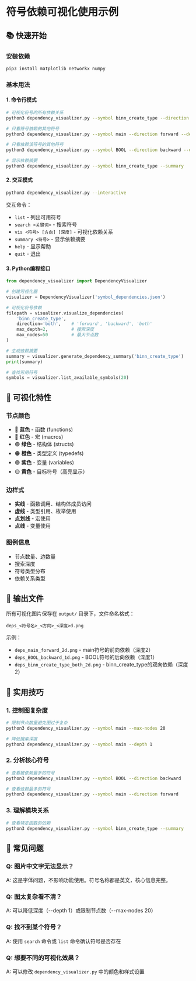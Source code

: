 # 符号依赖可视化使用示例

## 📚 快速开始

### 安装依赖
```bash
pip3 install matplotlib networkx numpy
```

### 基本用法

#### 1. 命令行模式

```bash
# 可视化符号的所有依赖关系
python3 dependency_visualizer.py --symbol binn_create_type --direction both

# 只看符号依赖的其他符号
python3 dependency_visualizer.py --symbol main --direction forward --depth 2

# 只看依赖该符号的其他符号  
python3 dependency_visualizer.py --symbol BOOL --direction backward --depth 1

# 显示依赖摘要
python3 dependency_visualizer.py --symbol binn_create_type --summary
```

#### 2. 交互模式

```bash
python3 dependency_visualizer.py --interactive
```

交互命令：
- `list` - 列出可用符号
- `search <关键词>` - 搜索符号
- `vis <符号> [方向] [深度]` - 可视化依赖关系
- `summary <符号>` - 显示依赖摘要
- `help` - 显示帮助
- `quit` - 退出

#### 3. Python编程接口

```python
from dependency_visualizer import DependencyVisualizer

# 创建可视化器
visualizer = DependencyVisualizer('symbol_dependencies.json')

# 可视化符号依赖
filepath = visualizer.visualize_dependencies(
    'binn_create_type', 
    direction='both',    # 'forward', 'backward', 'both'
    max_depth=2,         # 搜索深度
    max_nodes=50         # 最大节点数
)

# 生成依赖摘要
summary = visualizer.generate_dependency_summary('binn_create_type')
print(summary)

# 查找可用符号
symbols = visualizer.list_available_symbols(20)
```

## 🎨 可视化特性

### 节点颜色
- 🔵 **蓝色** - 函数 (functions)
- 🔴 **红色** - 宏 (macros)  
- 🟢 **绿色** - 结构体 (structs)
- 🟠 **橙色** - 类型定义 (typedefs)
- 🟣 **紫色** - 变量 (variables)
- 🟡 **黄色** - 目标符号（高亮显示）

### 边样式
- **实线** - 函数调用、结构体成员访问
- **虚线** - 类型引用、枚举使用
- **点划线** - 宏使用
- **点线** - 变量使用

### 图例信息
- 节点数量、边数量
- 搜索深度
- 符号类型分布
- 依赖关系类型

## 📁 输出文件

所有可视化图片保存在 `output/` 目录下，文件命名格式：
```
deps_<符号名>_<方向>_<深度>d.png
```

示例：
- `deps_main_forward_2d.png` - main符号的前向依赖（深度2）
- `deps_BOOL_backward_1d.png` - BOOL符号的后向依赖（深度1）
- `deps_binn_create_type_both_2d.png` - binn_create_type的双向依赖（深度2）

## 🎯 实用技巧

### 1. 控制图复杂度
```bash
# 限制节点数量避免图过于复杂
python3 dependency_visualizer.py --symbol main --max-nodes 20

# 降低搜索深度
python3 dependency_visualizer.py --symbol main --depth 1
```

### 2. 分析核心符号
```bash
# 查看被依赖最多的符号
python3 dependency_visualizer.py --symbol BOOL --direction backward

# 查看依赖最多的符号
python3 dependency_visualizer.py --symbol main --direction forward
```

### 3. 理解模块关系
```bash
# 查看特定函数的依赖
python3 dependency_visualizer.py --symbol binn_create_type --summary
```

## 🔧 常见问题

### Q: 图片中文字无法显示？
A: 这是字体问题，不影响功能使用。符号名称都是英文，核心信息完整。

### Q: 图太复杂看不清？
A: 可以降低深度（--depth 1）或限制节点数（--max-nodes 20）

### Q: 找不到某个符号？
A: 使用 `search` 命令或 `list` 命令确认符号是否存在

### Q: 想要不同的可视化效果？
A: 可以修改 `dependency_visualizer.py` 中的颜色和样式设置
